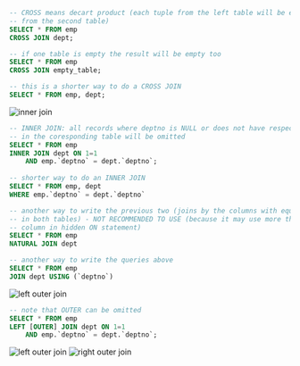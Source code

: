 ```sql
-- CROSS means decart product (each tuple from the left table will be extended with data
-- from the second table)
SELECT * FROM emp 
CROSS JOIN dept;

-- if one table is empty the result will be empty too
SELECT * FROM emp 
CROSS JOIN empty_table;

-- this is a shorter way to do a CROSS JOIN 
SELECT * FROM emp, dept;
```

![inner join](https://www.w3schools.com/sql/img_innerjoin.gif)
```sql
-- INNER JOIN: all records where deptno is NULL or does not have respective record 
-- in the coresponding table will be omitted
SELECT * FROM emp 
INNER JOIN dept ON 1=1
    AND emp.`deptno` = dept.`deptno`;
    
-- shorter way to do an INNER JOIN
SELECT * FROM emp, dept 
WHERE emp.`deptno` = dept.`deptno`

-- another way to write the previous two (joins by the columns with equal names
-- in both tables) - NOT RECOMMENDED TO USE (because it may use more than one 
-- column in hidden ON statement)
SELECT * FROM emp 
NATURAL JOIN dept

-- another way to write the queries above
SELECT * FROM emp 
JOIN dept USING (`deptno`)
```
![left outer join](http://stevestedman.com/wp-content/uploads/LeftOuterJoinVenn.png)
```sql
-- note that OUTER can be omitted
SELECT * FROM emp 
LEFT [OUTER] JOIN dept ON 1=1
    AND emp.`deptno` = dept.`deptno`;
```
![left outer join](https://www.w3schools.com/sql/img_leftjoin.gif)
![right outer join](https://www.w3schools.com/sql/img_rightjoin.gif)
